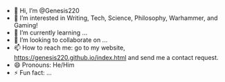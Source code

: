 - 👋 Hi, I’m @Genesis220
- 👀 I’m interested in Writing, Tech, Science, Philosophy, Warhammer, and Gaming!
- 🌱 I’m currently learning ...
- 💞️ I’m looking to collaborate on ...
- 📫 How to reach me: go to my website, https://genesis220.github.io/index.html and send me a contact request.
- 😄 Pronouns: He/Him
- ⚡ Fun fact: ...

<!---
Genesis220/Genesis220 is a ✨ special ✨ repository because its `README.md` (this file) appears on your GitHub profile.
You can click the Preview link to take a look at your changes.
--->
